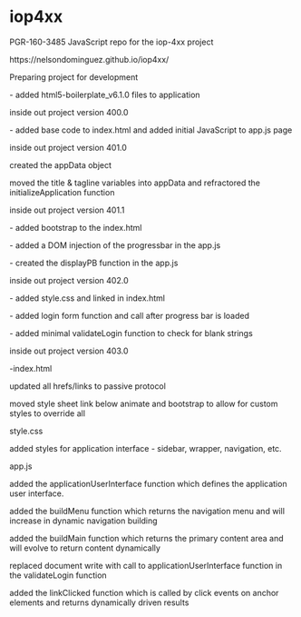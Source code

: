 # iop4xx
PGR-160-3485 JavaScript repo for the iop-4xx project

<p>https://nelsondominguez.github.io/iop4xx/</p>

<p>Preparing project for development</p>

<p>- added html5-boilerplate_v6.1.0 files to application</p>

<p>inside out project version 400.0</p>

<p>- added base code to index.html and added initial JavaScript to app.js page</p>

<p>inside out project version 401.0</p>

<p>created the appData object</p>

<p>moved the title & tagline variables into appData and refractored the initializeApplication function</p>

<p>inside out project version 401.1</p>

<p> - added bootstrap to the index.html</p>
<p> - added a DOM injection of the progressbar in the app.js</p>
<p> - created the displayPB function in the app.js</p>

<p>inside out project version 402.0</p>

<p> - added style.css and linked in index.html</p>
<p> - added login form function and call after progress bar is loaded</p>
<p> - added minimal validateLogin function to check for blank strings</p>

<p>inside out project version 403.0</p>
<p>-index.html</p>

<p>updated all hrefs/links to passive protocol</p>
<p>moved style sheet link below animate and bootstrap to allow for custom styles to override all</p>
<p>style.css</p>

<p>added styles for application interface - sidebar, wrapper, navigation, etc.</p>
<p>app.js</p>

<p>added the applicationUserInterface function which defines the application user interface.</p>
<p>added the buildMenu function which returns the navigation menu and will increase in dynamic navigation building</p>
<p>added the buildMain function which returns the primary content area and will evolve to return content dynamically</p>
<p>replaced document write with call to applicationUserInterface function in the validateLogin function</p>
<p>added the linkClicked function which is called by click events on anchor elements and returns dynamically driven results</p>

